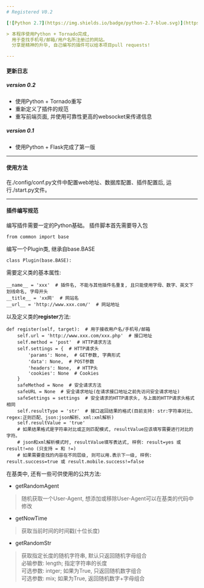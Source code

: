 ```yaml
---
# Registered V0.2

[![Python 2.7](https://img.shields.io/badge/python-2.7-blue.svg)](https://www.python.org/) [![License](https://img.shields.io/badge/license-GPLv3-red.svg)](https://raw.githubusercontent.com/Dk0n9/Registered/dev/LICENSE)

> 本程序使用Python + Tornado完成,
  用于查找手机号/邮箱/用户名所注册过的网站。
  分享是精神的升华, 自己编写的插件可以给本项目pull requests!

---
```

#### 更新日志
##### version 0.2
* 使用Python + Tornado重写
* 重新定义了插件的规范
* 重写前端页面, 并使用可靠性更高的websocket来传递信息

##### version 0.1
* 使用Python + Flask完成了第一版

---
#### 使用方法
在./config/conf.py文件中配置web地址、数据库配置、插件配置后, 运行./start.py文件。

---
#### 插件编写规范
编写插件需要一定的Python基础。
插件脚本首先需要导入包

<pre><code>from common import base</code></pre>
编写一个Plugin类, 继承自base.BASE
<pre><code>class Plugin(base.BASE):</code></pre>
需要定义类的基本属性:
<pre><code>__name__ = 'xxx'  # 插件名, 不能与其他插件名重复, 且只能使用字母、数字、英文下划线命名, 字母开头
__title__ = 'xx网'  # 网站名
__url__ = 'http://www.xxx.com/'  # 网站地址</code></pre>
以及定义类的**register**方法:
<pre><code>def register(self, target):  # 用于接收用户名/手机号/邮箱
    self.url = 'http://www.xxx.com/xxx.php'  # 接口地址
    self.method = 'post'  # HTTP请求方法
    self.settings = {  # HTTP请求头
        'params': None,  # GET参数, 字典形式
        'data': None,  # POST参数
        'headers': None,  # HTTP头
        'cookies': None  # Cookies
    }
    safeMethod = None  # 安全请求方法
    safeURL = None  # 安全请求地址(在请求接口地址之前先访问安全请求地址)
    safeSettings = settings  # 安全请求的HTTP请求头, 与上面的HTTP请求头格式相同
    self.resultType = 'str'  # 接口返回结果的格式(目前支持: str:字符串对比、regex:正则匹配、json:json解析、xml:xml解析)
    self.resultValue = 'true'
    # 如果结果格式是字符串对比或正则匹配模式, resultValue应该填写需要进行对比的字符。
    # json和xml解析模式时, resultValue填写表达式, 样例: result=yes 或 result!=no (只支持 = 和 !=)
    # 如果需要查找的内容在不同层级, 则可以用.表示下一级, 样例: result.success=true 或 result.mobile.success!=false</code></pre>
在基类中, 还有一些可供使用的公共方法:

- getRandomAgent
> 随机获取一个User-Agent, 想添加或移除User-Agent可以在基类的代码中修改

- getNowTime
> 获取当前时间的时间戳(十位长度)

- getRandomStr
> 获取指定长度的随机字符串, 默认只返回随机字母组合<br/>
> 必输参数: length; 指定字符串的长度<br/>
> 可选参数: intger; 如果为True, 只返回随机数字组合<br/>
> 可选参数: mix; 如果为True, 返回随机数字+字母组合<br/>